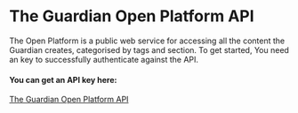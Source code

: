 # The Guardian Open Platform API

The Open Platform is a public web service for accessing all the content the Guardian creates, categorised by tags and section. To get started, You need an key to successfully authenticate against the API.

#### You can get an API key here: 
[The Guardian Open Platform API](https://open-platform.theguardian.com/access/)